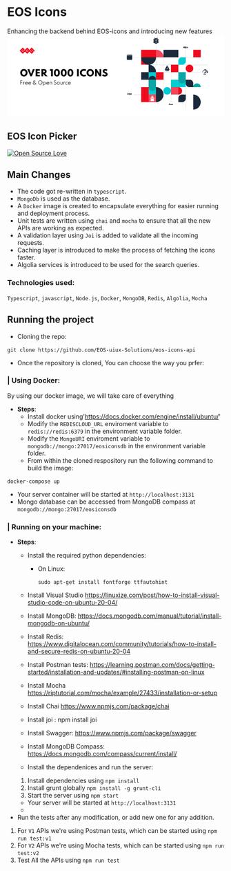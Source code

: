 # EOS Icons
Enhancing the backend behind EOS-icons and introducing new features
![alt text](https://github.com/iifawzi/GSOC-2021-Project-Report/raw/master/assets/eos-icons.jpeg)

## EOS Icon Picker
[![Open Source Love](https://badges.frapsoft.com/os/v2/open-source.svg?v=103)](https://github.com/ellerbrock/open-source-badges/)

## Main Changes
- The code got re-written in `typescript`.
- `MongoDb` is used as the database. 
- A `Docker` image is created to encapsulate everything for easier running and deployment process.
- Unit tests are written using `chai` and `mocha` to ensure that all the new APIs are working as expected.
- A validation layer using `Joi` is added to validate all the incoming requests.
- Caching layer is introduced to make the process of fetching the icons faster.
- Algolia services is introduced to be used for the search queries.

### Technologies used:
`Typescript`, `javascript`, `Node.js`, `Docker`, `MongoDB`, `Redis`, `Algolia`, `Mocha`

## Running the project

- Cloning the repo:
````
git clone https://github.com/EOS-uiux-Solutions/eos-icons-api
````
- Once the repository is cloned, You can choose the way you prfer: 

### | Using Docker: 
  By using our docker image, we will take care of everything</br> 
  - **Steps**:
    - Install docker using'https://docs.docker.com/engine/install/ubuntu/'
    - Modify the `REDISCLOUD_URL` enviroment variable to `redis://redis:6379` in the environment variable folder.
    - Modify the `MongoURI` enviroment variable to `mongodb://mongo:27017/eosiconsdb` in the environment variable folder.
    - From within the cloned respository run the following command to build the image: </br>
  ````
  docker-compose up
  ````
  - Your server container will be started at `http://localhost:3131`
  - Mongo database can be accessed from MongoDB compass at `mongodb://mongo:27017/eosiconsdb`

### | Running on your machine:
  - **Steps**:
    - Install the required python dependencies:
      - On Linux: 
        ```
        sudo apt-get install fontforge ttfautohint
        ```
    - Install Visual Studio
      https://linuxize.com/post/how-to-install-visual-studio-code-on-ubuntu-20-04/
    - Install MongoDB: 
      https://docs.mongodb.com/manual/tutorial/install-mongodb-on-ubuntu/
    - Install Redis: 
      https://www.digitalocean.com/community/tutorials/how-to-install-and-secure-redis-on-ubuntu-20-04
    - Install Postman tests:
      https://learning.postman.com/docs/getting-started/installation-and-updates/#installing-postman-on-linux
    - Install Mocha
      https://riptutorial.com/mocha/example/27433/installation-or-setup
    - Install Chai
      https://www.npmjs.com/package/chai
    - Install joi : npm install joi
    - Install Swagger:
      https://www.npmjs.com/package/swagger
    - Install MongoDB Compass:
      https://docs.mongodb.com/compass/current/install/
     
    - Install the dependenices and run the server: 
    1. Install dependencies using `npm install`
    2. Install grunt globally `npm install -g grunt-cli`
    3. Start the server using `npm start`
    - Your server will be started at `http://localhost:3131`
    - 
- Run the tests after any modification, or add new one for any addition. 
1. For `V1` APIs we're using Postman tests, which can be started using `npm run test:v1`
2. For `V2` APIs we're using Mocha tests, which can be started using `npm run test:v2`
3. Test All the APIs using `npm run test` 




























